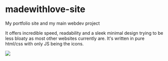 # madewithlove-site
My portfolio site and my main webdev project

It offers incredible speed, readability and a sleek minimal design trying to be less bloaty as most other websites currently are. 
It's written in pure html/css with only JS being the icons.

![](https://media.discordapp.net/attachments/751326505694658654/813119544511168582/unknown.png)

